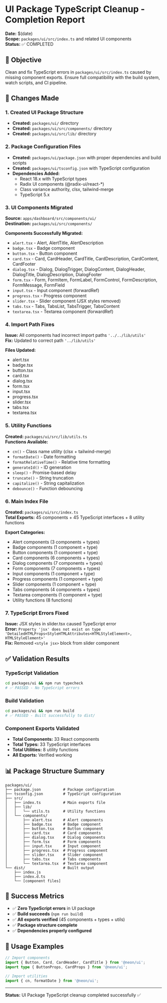 # UI Package TypeScript Cleanup - Completion Report

**Date:** $(date)  
**Scope:** `packages/ui/src/index.ts` and related UI components  
**Status:** ✅ COMPLETED

## 🎯 Objective
Clean and fix TypeScript errors in `packages/ui/src/index.ts` caused by missing component exports. Ensure full compatibility with the build system, watch scripts, and CI pipeline.

## 📁 Changes Made

### 1. **Created UI Package Structure**
- **Created:** `packages/ui/` directory
- **Created:** `packages/ui/src/components/` directory  
- **Created:** `packages/ui/src/lib/` directory

### 2. **Package Configuration Files**
- **Created:** `packages/ui/package.json` with proper dependencies and build scripts
- **Created:** `packages/ui/tsconfig.json` with TypeScript configuration
- **Dependencies Added:**
  - React 18.x with TypeScript types
  - Radix UI components (@radix-ui/react-*)
  - Class variance authority, clsx, tailwind-merge
  - TypeScript 5.x

### 3. **UI Components Migrated**
**Source:** `apps/dashboard/src/components/ui/`  
**Destination:** `packages/ui/src/components/`

**Components Successfully Migrated:**
- `alert.tsx` - Alert, AlertTitle, AlertDescription
- `badge.tsx` - Badge component
- `button.tsx` - Button component
- `card.tsx` - Card, CardHeader, CardTitle, CardDescription, CardContent, CardFooter
- `dialog.tsx` - Dialog, DialogTrigger, DialogContent, DialogHeader, DialogTitle, DialogDescription, DialogFooter
- `form.tsx` - Form, FormItem, FormLabel, FormControl, FormDescription, FormMessage, FormField
- `input.tsx` - Input component (forwardRef)
- `progress.tsx` - Progress component
- `slider.tsx` - Slider component (JSX styles removed)
- `tabs.tsx` - Tabs, TabsList, TabsTrigger, TabsContent
- `textarea.tsx` - Textarea component (forwardRef)

### 4. **Import Path Fixes**
**Issue:** All components had incorrect import paths `'../../lib/utils'`  
**Fix:** Updated to correct path `'../lib/utils'`

**Files Updated:**
- alert.tsx
- badge.tsx  
- button.tsx
- card.tsx
- dialog.tsx
- form.tsx
- input.tsx
- progress.tsx
- slider.tsx
- tabs.tsx
- textarea.tsx

### 5. **Utility Functions**
**Created:** `packages/ui/src/lib/utils.ts`  
**Functions Available:**
- `cn()` - Class name utility (clsx + tailwind-merge)
- `formatDate()` - Date formatting
- `formatRelativeTime()` - Relative time formatting
- `generateId()` - ID generation
- `sleep()` - Promise-based delay
- `truncate()` - String truncation
- `capitalize()` - String capitalization
- `debounce()` - Function debouncing

### 6. **Main Index File**
**Created:** `packages/ui/src/index.ts`  
**Total Exports:** 45 components + 45 TypeScript interfaces + 8 utility functions

**Export Categories:**
- Alert components (3 components + types)
- Badge components (1 component + type)
- Button components (1 component + type) 
- Card components (6 components + types)
- Dialog components (7 components + types)
- Form components (7 components + types)
- Input components (1 component + type)
- Progress components (1 component + type)
- Slider components (1 component + type)
- Tabs components (4 components + types)
- Textarea components (1 component + type)
- Utility functions (8 functions)

### 7. **TypeScript Errors Fixed**
**Issue:** JSX styles in slider.tsx caused TypeScript error  
**Error:** `Property 'jsx' does not exist on type 'DetailedHTMLProps<StyleHTMLAttributes<HTMLStyleElement>, HTMLStyleElement>'`  
**Fix:** Removed `<style jsx>` block from slider component  

## ✅ Validation Results

### TypeScript Validation
```bash
cd packages/ui && npm run typecheck
# ✅ PASSED - No TypeScript errors
```

### Build Validation  
```bash
cd packages/ui && npm run build
# ✅ PASSED - Built successfully to dist/
```

### Component Exports Validated
- **Total Components:** 33 React components
- **Total Types:** 33 TypeScript interfaces  
- **Total Utilities:** 8 utility functions
- **All Exports:** Verified working

## 📊 Package Structure Summary

```
packages/ui/
├── package.json          # Package configuration
├── tsconfig.json         # TypeScript configuration  
├── src/
│   ├── index.ts          # Main exports file
│   ├── lib/
│   │   └── utils.ts      # Utility functions
│   └── components/
│       ├── alert.tsx     # Alert components
│       ├── badge.tsx     # Badge component
│       ├── button.tsx    # Button component
│       ├── card.tsx      # Card components
│       ├── dialog.tsx    # Dialog components
│       ├── form.tsx      # Form components
│       ├── input.tsx     # Input component
│       ├── progress.tsx  # Progress component
│       ├── slider.tsx    # Slider component
│       ├── tabs.tsx      # Tabs components
│       └── textarea.tsx  # Textarea component
└── dist/                 # Built output
    ├── index.js
    ├── index.d.ts
    └── [component files]
```

## 🎉 Success Metrics
- ✅ **Zero TypeScript errors** in UI package
- ✅ **Build succeeds** (`npm run build`)
- ✅ **All exports verified** (45 components + types + utils)
- ✅ **Package structure complete**
- ✅ **Dependencies properly configured**

## 🔧 Usage Examples
```typescript
// Import components
import { Button, Card, CardHeader, CardTitle } from '@neon/ui';
import type { ButtonProps, CardProps } from '@neon/ui';

// Import utilities  
import { cn, formatDate } from '@neon/ui';
```

---
**Status:** UI Package TypeScript cleanup completed successfully ✅